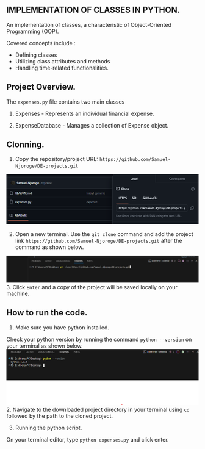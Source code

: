 ## IMPLEMENTATION OF CLASSES IN PYTHON.

 An implementation of classes, a characteristic of Object-Oriented Programming (OOP). 
 
 Covered concepts include :
 * Defining classes
 * Utilizing class attributes and methods
 * Handling time-related functionalities.

## Project Overview.
The `expenses.py` file contains two main classes 
 1. Expenses - Represents an individual financial expense.

 2. ExpenseDatabase - Manages a collection of Expense object.

## Clonning.

1. Copy the repository/project URL:
`https://github.com/Samuel-Njoroge/DE-projects.git`
    
![](https://github.com/Samuel-Njoroge/DE-projects/blob/main/link-copy.png)

2. Open a new terminal.
Use the `git clone` command and add the project link `https://github.com/Samuel-Njoroge/DE-projects.git` after the command as shown below.
    
![Cloning](https://github.com/Samuel-Njoroge/DE-projects/blob/main/clonning.png)
3. Click `Enter` and a copy of the project will be saved locally on your machine.

## How to run the code.
1. Make sure you have python installed.

Check your python version by running the command `python --version` on your terminal as shown below.
![](https://github.com/Samuel-Njoroge/DE-projects/blob/main/python-version.png)
2. Navigate to the  downloaded project directory in your terminal using `cd ` followed by the path to the cloned project.

3. Running  the python script.

On your terminal editor, type `python expenses.py` and click enter.
